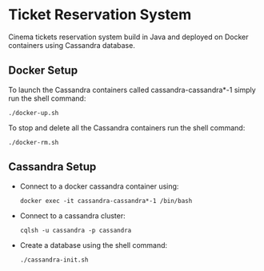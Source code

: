 Ticket Reservation System
=====================

Cinema tickets reservation system build in Java and deployed on Docker containers using Cassandra database.

Docker Setup
---------------------
To launch the Cassandra containers called cassandra-cassandra*-1 simply run the shell command:

    ./docker-up.sh

To stop and delete all the Cassandra containers run the shell command:
    
    ./docker-rm.sh

Cassandra Setup
---------------------
- Connect to a docker cassandra container using:

      docker exec -it cassandra-cassandra*-1 /bin/bash
- Connect to a cassandra cluster:

      cqlsh -u cassandra -p cassandra
- Create a database using the shell command:

      ./cassandra-init.sh
